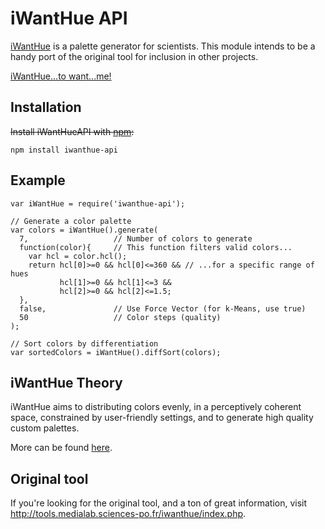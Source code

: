 # iWantHue API
[iWantHue](https://github.com/medialab/iwanthue) is a palette generator for scientists. This module intends to be a handy port of the original tool for inclusion in other projects.

[iWantHue...to want...me!](https://www.youtube.com/watch?v=BJs_L7yq5qE)

## Installation
~~Install iWantHueAPI with [npm](https://www.npmjs.com/):~~
```
npm install iwanthue-api
```

## Example
```
var iWantHue = require('iwanthue-api');

// Generate a color palette
var colors = iWantHue().generate(
  7,                   // Number of colors to generate
  function(color){     // This function filters valid colors...
    var hcl = color.hcl();
    return hcl[0]>=0 && hcl[0]<=360 && // ...for a specific range of hues
           hcl[1]>=0 && hcl[1]<=3 &&
           hcl[2]>=0 && hcl[2]<=1.5;
  },
  false,               // Use Force Vector (for k-Means, use true)
  50                   // Color steps (quality)
);

// Sort colors by differentiation
var sortedColors = iWantHue().diffSort(colors);
```

## iWantHue Theory
iWantHue aims to distributing colors evenly, in a perceptively coherent space,
constrained by user-friendly settings, and to generate high quality custom palettes.

More can be found [here](http://tools.medialab.sciences-po.fr/iwanthue/theory.php).

## Original tool
If you're looking for the original tool, and a ton of great information, visit http://tools.medialab.sciences-po.fr/iwanthue/index.php.
